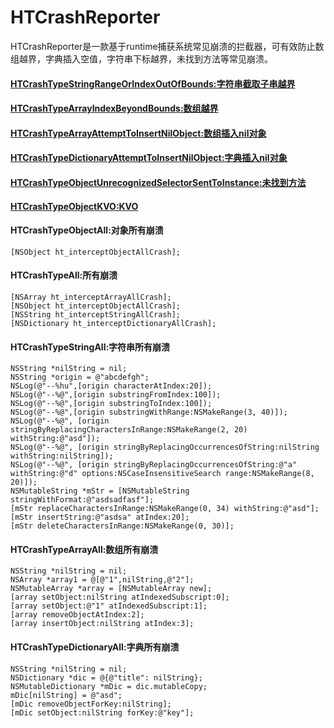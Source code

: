 # HTCrashReporter

 HTCrashReporter是一款基于runtime捕获系统常见崩溃的拦截器，可有效防止数组越界，字典插入空值，字符串下标越界，未找到方法等常见崩溃。
 
 #### [HTCrashTypeStringRangeOrIndexOutOfBounds:字符串截取子串越界](#stringAll)
 #### [HTCrashTypeArrayIndexBeyondBounds:数组越界](#arrayAll)
 #### [HTCrashTypeArrayAttemptToInsertNilObject:数组插入nil对象](#arrayAll)
 #### [HTCrashTypeDictionaryAttemptToInsertNilObject:字典插入nil对象](#dictionaryAll)
 #### [HTCrashTypeObjectUnrecognizedSelectorSentToInstance:未找到方法](#objectAll)
 #### [HTCrashTypeObjectKVO:KVO](#objectAll)
 #### <span id="objectAll">HTCrashTypeObjectAll:对象所有崩溃</span>
    [NSObject ht_interceptObjectAllCrash];
 #### <span id="all">HTCrashTypeAll:所有崩溃</span>
    [NSArray ht_interceptArrayAllCrash];
    [NSObject ht_interceptObjectAllCrash];
    [NSString ht_interceptStringAllCrash];
    [NSDictionary ht_interceptDictionaryAllCrash];
 #### <span id="stringAll">HTCrashTypeStringAll:字符串所有崩溃</span>
    NSString *nilString = nil;
    NSString *origin = @"abcdefgh";
    NSLog(@"--%hu",[origin characterAtIndex:20]);
    NSLog(@"--%@",[origin substringFromIndex:100]);
    NSLog(@"--%@",[origin substringToIndex:100]);
    NSLog(@"--%@",[origin substringWithRange:NSMakeRange(3, 40)]);
    NSLog(@"--%@", [origin stringByReplacingCharactersInRange:NSMakeRange(2, 20) withString:@"asd"]);
    NSLog(@"--%@", [origin stringByReplacingOccurrencesOfString:nilString withString:nilString]);
    NSLog(@"--%@", [origin stringByReplacingOccurrencesOfString:@"a" withString:@"d" options:NSCaseInsensitiveSearch range:NSMakeRange(8, 20)]);
    NSMutableString *mStr = [NSMutableString stringWithFormat:@"asdsadfasf"];
    [mStr replaceCharactersInRange:NSMakeRange(0, 34) withString:@"asd"];
    [mStr insertString:@"asdsa" atIndex:20];
    [mStr deleteCharactersInRange:NSMakeRange(0, 30)];
#### <span id="arrayAll">HTCrashTypeArrayAll:数组所有崩溃</span>
    NSString *nilString = nil;
    NSArray *array1 = @[@"1",nilString,@"2"];
    NSMutableArray *array = [NSMutableArray new];
    [array setObject:nilString atIndexedSubscript:0];
    [array setObject:@"1" atIndexedSubscript:1];
    [array removeObjectAtIndex:2];
    [array insertObject:nilString atIndex:3];
#### <span id="dictionaryAll">HTCrashTypeDictionaryAll:字典所有崩溃</span>
    NSString *nilString = nil;
    NSDictionary *dic = @{@"title": nilString};
    NSMutableDictionary *mDic = dic.mutableCopy;
    mDic[nilString] = @"asd";
    [mDic removeObjectForKey:nilString];
    [mDic setObject:nilString forKey:@"key"];
